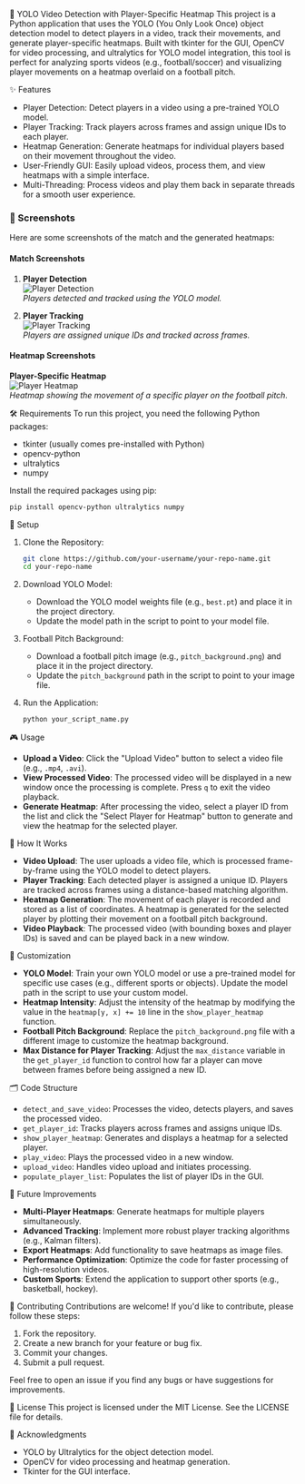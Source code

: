 🎥 YOLO Video Detection with Player-Specific Heatmap
This project is a Python application that uses the YOLO (You Only Look Once) object detection model to detect players in a video, track their movements, and generate player-specific heatmaps. Built with tkinter for the GUI, OpenCV for video processing, and ultralytics for YOLO model integration, this tool is perfect for analyzing sports videos (e.g., football/soccer) and visualizing player movements on a heatmap overlaid on a football pitch.

✨ Features
- Player Detection: Detect players in a video using a pre-trained YOLO model.
- Player Tracking: Track players across frames and assign unique IDs to each player.
- Heatmap Generation: Generate heatmaps for individual players based on their movement throughout the video.
- User-Friendly GUI: Easily upload videos, process them, and view heatmaps with a simple interface.
- Multi-Threading: Process videos and play them back in separate threads for a smooth user experience.

### 📸 Screenshots

Here are some screenshots of the match and the generated heatmaps:

#### Match Screenshots
1. **Player Detection**  
   ![Player Detection](https://github.com/user-attachments/assets/a8a1d189-2891-4604-9c69-b75678b66823)  
   *Players detected and tracked using the YOLO model.*

2. **Player Tracking**  
   ![Player Tracking](https://github.com/user-attachments/assets/1ceb07d2-c9cb-4247-a959-e1c5c9cd1765)  
   *Players are assigned unique IDs and tracked across frames.*

#### Heatmap Screenshots
   **Player-Specific Heatmap**  
   ![Player Heatmap](https://github.com/user-attachments/assets/fcc59fd7-c6b5-4d7f-918f-267f063902b0)  
   *Heatmap showing the movement of a specific player on the football pitch.*


🛠️ Requirements
To run this project, you need the following Python packages:
- tkinter (usually comes pre-installed with Python)
- opencv-python
- ultralytics
- numpy

Install the required packages using pip:
```bash
pip install opencv-python ultralytics numpy
```

🚀 Setup
1. Clone the Repository:
   ```bash
   git clone https://github.com/your-username/your-repo-name.git
   cd your-repo-name
   ```

2. Download YOLO Model:
   - Download the YOLO model weights file (e.g., `best.pt`) and place it in the project directory.
   - Update the model path in the script to point to your model file.

3. Football Pitch Background:
   - Download a football pitch image (e.g., `pitch_background.png`) and place it in the project directory.
   - Update the `pitch_background` path in the script to point to your image file.

4. Run the Application:
   ```bash
   python your_script_name.py
   ```

🎮 Usage
- **Upload a Video**: Click the "Upload Video" button to select a video file (e.g., `.mp4`, `.avi`).
- **View Processed Video**: The processed video will be displayed in a new window once the processing is complete. Press `q` to exit the video playback.
- **Generate Heatmap**: After processing the video, select a player ID from the list and click the "Select Player for Heatmap" button to generate and view the heatmap for the selected player.

🧩 How It Works
- **Video Upload**: The user uploads a video file, which is processed frame-by-frame using the YOLO model to detect players.
- **Player Tracking**: Each detected player is assigned a unique ID. Players are tracked across frames using a distance-based matching algorithm.
- **Heatmap Generation**: The movement of each player is recorded and stored as a list of coordinates. A heatmap is generated for the selected player by plotting their movement on a football pitch background.
- **Video Playback**: The processed video (with bounding boxes and player IDs) is saved and can be played back in a new window.

🔧 Customization
- **YOLO Model**: Train your own YOLO model or use a pre-trained model for specific use cases (e.g., different sports or objects). Update the model path in the script to use your custom model.
- **Heatmap Intensity**: Adjust the intensity of the heatmap by modifying the value in the `heatmap[y, x] += 10` line in the `show_player_heatmap` function.
- **Football Pitch Background**: Replace the `pitch_background.png` file with a different image to customize the heatmap background.
- **Max Distance for Player Tracking**: Adjust the `max_distance` variable in the `get_player_id` function to control how far a player can move between frames before being assigned a new ID.

🗂️ Code Structure
- `detect_and_save_video`: Processes the video, detects players, and saves the processed video.
- `get_player_id`: Tracks players across frames and assigns unique IDs.
- `show_player_heatmap`: Generates and displays a heatmap for a selected player.
- `play_video`: Plays the processed video in a new window.
- `upload_video`: Handles video upload and initiates processing.
- `populate_player_list`: Populates the list of player IDs in the GUI.

🔮 Future Improvements
- **Multi-Player Heatmaps**: Generate heatmaps for multiple players simultaneously.
- **Advanced Tracking**: Implement more robust player tracking algorithms (e.g., Kalman filters).
- **Export Heatmaps**: Add functionality to save heatmaps as image files.
- **Performance Optimization**: Optimize the code for faster processing of high-resolution videos.
- **Custom Sports**: Extend the application to support other sports (e.g., basketball, hockey).

🤝 Contributing
Contributions are welcome! If you'd like to contribute, please follow these steps:
1. Fork the repository.
2. Create a new branch for your feature or bug fix.
3. Commit your changes.
4. Submit a pull request.

Feel free to open an issue if you find any bugs or have suggestions for improvements.

📄 License
This project is licensed under the MIT License. See the LICENSE file for details.

🙏 Acknowledgments
- YOLO by Ultralytics for the object detection model.
- OpenCV for video processing and heatmap generation.
- Tkinter for the GUI interface.
```
